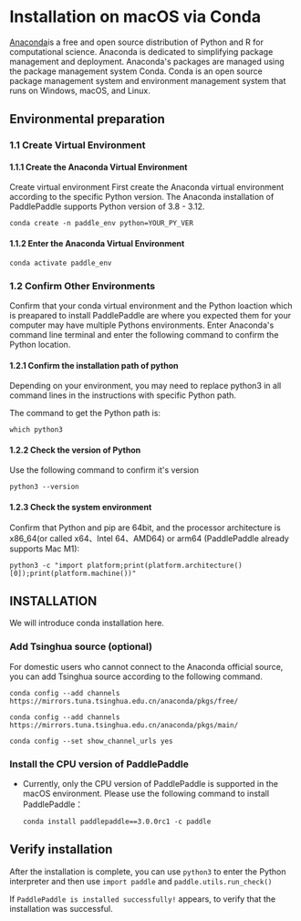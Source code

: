 # Installation on macOS via Conda

[Anaconda](https://www.anaconda.com/)is a free and open source distribution of Python and R for computational science. Anaconda is dedicated to simplifying package management and deployment. Anaconda's packages are managed using the package management system Conda. Conda is an open source package management system and environment management system that runs on Windows, macOS, and Linux.



## Environmental preparation

### 1.1 Create Virtual Environment

#### 1.1.1 Create the Anaconda Virtual Environment

Create virtual environment First create the Anaconda virtual environment according to the specific Python version. The Anaconda installation of PaddlePaddle supports Python version of 3.8 - 3.12.

```
conda create -n paddle_env python=YOUR_PY_VER
```



#### 1.1.2 Enter the Anaconda Virtual Environment

```
conda activate paddle_env
```



### 1.2 Confirm Other Environments

Confirm that your conda virtual environment and the Python loaction which is preapared to install PaddlePaddle are where you expected them for your computer may have multiple Pythons environments. Enter Anaconda's command line terminal and enter the following command to confirm the Python location.

#### 1.2.1 Confirm the installation path of python

Depending on your environment, you may need to replace python3 in all command lines in the instructions with specific Python path.

The command to get the Python path is:

```
which python3
```


#### 1.2.2 Check the version of Python

Use the following command to confirm it's version

```
python3 --version
```



#### 1.2.3 Check the system environment


Confirm that Python and pip are 64bit, and the processor architecture is x86_64(or called x64、Intel 64、AMD64) or arm64 (PaddlePaddle already supports Mac M1):


```
python3 -c "import platform;print(platform.architecture()[0]);print(platform.machine())"
```



## INSTALLATION

We will introduce conda installation here.

### Add Tsinghua source (optional)

For domestic users who cannot connect to the Anaconda official source, you can add Tsinghua source according to the following command.


```
conda config --add channels https://mirrors.tuna.tsinghua.edu.cn/anaconda/pkgs/free/
```
```
conda config --add channels https://mirrors.tuna.tsinghua.edu.cn/anaconda/pkgs/main/
```
```
conda config --set show_channel_urls yes
```

### Install the CPU version of PaddlePaddle

* Currently, only the CPU version of PaddlePaddle is supported in the macOS environment. Please use the following command to install PaddlePaddle：

  ```
  conda install paddlepaddle==3.0.0rc1 -c paddle
  ```


## Verify installation

After the installation is complete, you can use `python3` to enter the Python interpreter and then use `import paddle` and `paddle.utils.run_check()`

If `PaddlePaddle is installed successfully!` appears, to verify that the installation was successful.
